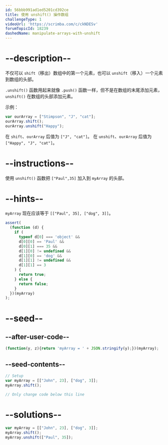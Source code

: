 ```yaml
---
id: 56bbb991ad1ed5201cd392ce
title: 使用 unshift() 操作数组
challengeType: 1
videoUrl: 'https://scrimba.com/c/ckNDESv'
forumTopicId: 18239
dashedName: manipulate-arrays-with-unshift
---
```


# --description--

不仅可以 `shift`（移出）数组中的第一个元素，也可以 `unshift`（移入）一个元素到数组的头部。

`.unshift()` 函数用起来就像 `.push()` 函数一样，但不是在数组的末尾添加元素，`unshift()` 在数组的头部添加元素。

示例：

```js
var ourArray = ["Stimpson", "J", "cat"];
ourArray.shift();
ourArray.unshift("Happy");
```

在 `shift`、`ourArray` 后值为 `["J", "cat"]`。 在 `unshift`、`ourArray` 后值为 `["Happy", "J", "cat"]`。

# --instructions--

使用 `unshift()` 函数把 `["Paul",35]` 加入到 `myArray` 的头部。

# --hints--

`myArray` 现在应该等于 `[["Paul", 35], ["dog", 3]]`。

```js
assert(
  (function (d) {
    if (
      typeof d[0] === 'object' &&
      d[0][0] == 'Paul' &&
      d[0][1] === 35 &&
      d[1][0] != undefined &&
      d[1][0] == 'dog' &&
      d[1][1] != undefined &&
      d[1][1] == 3
    ) {
      return true;
    } else {
      return false;
    }
  })(myArray)
);
```

# --seed--

## --after-user-code--

```js
(function(y, z){return 'myArray = ' + JSON.stringify(y);})(myArray);
```

## --seed-contents--

```js
// Setup
var myArray = [["John", 23], ["dog", 3]];
myArray.shift();

// Only change code below this line
```

# --solutions--

```js
var myArray = [["John", 23], ["dog", 3]];
myArray.shift();
myArray.unshift(["Paul", 35]);
```
